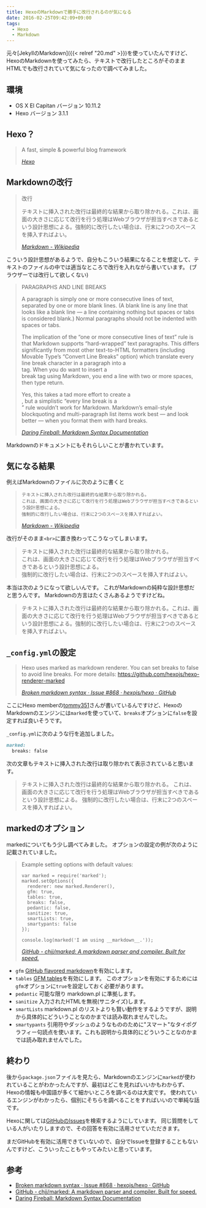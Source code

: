 ```yaml
---
title: HexoのMarkdownで勝手に改行されるのが気になる
date: 2016-02-25T09:42:09+09:00
tags:
  - Hexo
  - Markdown
---
```


元々[JekyllのMarkdown]({{< relref "20.md" >}})を使っていたんですけど、HexoのMarkdownを使ってみたら、テキストで改行したところがそのままHTMLでも改行されていて気になったので調べてみました。

<!-- more -->

## 環境

* OS X El Capitan バージョン 10.11.2
* Hexo バージョン 3.1.1

## Hexo？

> A fast, simple & powerful blog framework
>
> <cite>[Hexo](https://hexo.io)</cite>

## Markdownの改行

> 改行
>
> テキストに挿入された改行は最終的な結果から取り除かれる。これは、画面の大きさに応じて改行を行う処理はWebブラウザが担当すべきであるという設計思想による。強制的に改行したい場合は、行末に2つのスペースを挿入すればよい。
>
> <cite>[Markdown - Wikipedia](https://ja.wikipedia.org/wiki/Markdown#.E6.94.B9.E8.A1.8C)</cite>

こういう設計思想があるようで、自分もこういう結果になることを想定して、テキストのファイルの中では適当なところで改行を入れながら書いています。
(ブラウザーでは改行して欲しくない)

> PARAGRAPHS AND LINE BREAKS
>
> A paragraph is simply one or more consecutive lines of text, separated by one or more blank lines. (A blank line is any line that looks like a blank line — a line containing nothing but spaces or tabs is considered blank.) Normal paragraphs should not be indented with spaces or tabs.
>
> The implication of the “one or more consecutive lines of text” rule is that Markdown supports “hard-wrapped” text paragraphs. This differs significantly from most other text-to-HTML formatters (including Movable Type’s “Convert Line Breaks” option) which translate every line break character in a paragraph into a <br /> tag.
> When you do want to insert a <br /> break tag using Markdown, you end a line with two or more spaces, then type return.
>
> Yes, this takes a tad more effort to create a <br />, but a simplistic “every line break is a <br />” rule wouldn’t work for Markdown. Markdown’s email-style blockquoting and multi-paragraph list items work best — and look better — when you format them with hard breaks.
>
> <cite>[Daring Fireball: Markdown Syntax Documentation](https://daringfireball.net/projects/markdown/syntax#p)</cite>

Markdownのドキュメントにもそれらしいことが書かれています。

## 気になる結果

例えばMarkdownのファイルに次のように書くと

>     テキストに挿入された改行は最終的な結果から取り除かれる。
>     これは、画面の大きさに応じて改行を行う処理はWebブラウザが担当すべきであるという設計思想による。
>     強制的に改行したい場合は、行末に2つのスペースを挿入すればよい。
>
> <cite>[Markdown - Wikipedia](https://ja.wikipedia.org/wiki/Markdown#.E6.94.B9.E8.A1.8C)</cite>

改行がそのまま`<br>`に置き換わってこうなってしまいます。

> テキストに挿入された改行は最終的な結果から取り除かれる。  
> これは、画面の大きさに応じて改行を行う処理はWebブラウザが担当すべきであるという設計思想による。  
> 強制的に改行したい場合は、行末に2つのスペースを挿入すればよい。

本当は次のようになって欲しいんです。
これがMarkdownの純粋な設計思想だと思うんです。
Markdownの方言はたくさんあるようですけどね。

> テキストに挿入された改行は最終的な結果から取り除かれる。これは、画面の大きさに応じて改行を行う処理はWebブラウザが担当すべきであるという設計思想による。強制的に改行したい場合は、行末に2つのスペースを挿入すればよい。

## `_config.yml`の設定

> Hexo uses marked as markdown renderer. You can set breaks to false to avoid line breaks. For more details: https://github.com/hexojs/hexo-renderer-marked
>
> <cite>[Broken markdown syntax · Issue #868 · hexojs/hexo · GitHub](https://github.com/hexojs/hexo/issues/868)</cite>

ここにHexo memberの[tommy351](https://github.com/tommy351)さんが書いているんですけど、HexoのMarkdownのエンジンには`marked`を使っていて、`breaks`オプションに`false`を設定すれば良いそうです。

`_config.yml`に次のような行を追加しました。

```markdown
marked:
  breaks: false
```

次の文章もテキストに挿入された改行は取り除かれて表示されていると思います。

> テキストに挿入された改行は最終的な結果から取り除かれる。
> これは、画面の大きさに応じて改行を行う処理はWebブラウザが担当すべきであるという設計思想による。
> 強制的に改行したい場合は、行末に2つのスペースを挿入すればよい。

## markedのオプション

markedについてもう少し調べてみました。
オプションの設定の例が次のように記載されていました。

> Example setting options with default values:
>
>     var marked = require('marked');
>     marked.setOptions({
>       renderer: new marked.Renderer(),
>       gfm: true,
>       tables: true,
>       breaks: false,
>       pedantic: false,
>       sanitize: true,
>       smartLists: true,
>       smartypants: false
>     });
>     
>     console.log(marked('I am using __markdown__.'));
>
> <cite>[GitHub - chjj/marked: A markdown parser and compiler. Built for speed.](https://github.com/chjj/marked#usage)</cite>

* `gfm` [GitHub flavored markdown](https://help.github.com/articles/working-with-advanced-formatting/)を有効にします。
* `tables` [GFM tables](https://help.github.com/articles/organizing-information-with-tables/)を有効にします。 このオプションを有効にするためには`gfm`オプションに`true`を設定しておく必要があります。
* `pedantic` 可能な限り markdown.pl に準拠します。
* `sanitize` 入力されたHTMLを無視(サニタイズ)します。
* `smartLists` markdown.pl のリストよりも賢い動作をするようですが、説明から具体的にどういうことなのかまでは読み取れませんでした。
* `smartypants` 引用符やダッシュのようなもののために"スマート"なタイポグラフィー句読点を使います。これも説明から具体的にどういうことなのかまでは読み取れませんでした。

## 終わり

後から`package.json`ファイルを見たら、Markdownのエンジンに`marked`が使われていることがわかったんですが、最初はどこを見ればいいかもわからず、Hexoの情報も中国語が多くて細かいところを調べるのは大変です。
使われているエンジンがわかったら、個別にそちらを調べることをすればいいので単純な話です。

Hexoに関しては[GitHubのIssues](https://github.com/hexojs/hexo/issues)を検索するようにしています。
同じ質問をしている人がいたりしますので、その回答を有効に活用させていただきます。

まだGitHubを有効に活用できていないので、自分でIssueを登録することもないんですけど、こういったこともやってみたいと思っています。

## 参考

* [Broken markdown syntax · Issue #868 · hexojs/hexo · GitHub](https://github.com/hexojs/hexo/issues/868)
* [GitHub - chjj/marked: A markdown parser and compiler. Built for speed.](https://github.com/chjj/marked)
* [Daring Fireball: Markdown Syntax Documentation](https://daringfireball.net/projects/markdown/syntax#p)
